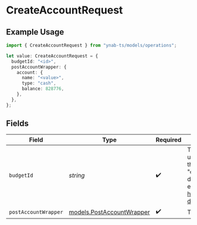 # CreateAccountRequest

## Example Usage

```typescript
import { CreateAccountRequest } from "ynab-ts/models/operations";

let value: CreateAccountRequest = {
  budgetId: "<id>",
  postAccountWrapper: {
    account: {
      name: "<value>",
      type: "cash",
      balance: 828776,
    },
  },
};
```

## Fields

| Field                                                                                                                                                                                            | Type                                                                                                                                                                                             | Required                                                                                                                                                                                         | Description                                                                                                                                                                                      |
| ------------------------------------------------------------------------------------------------------------------------------------------------------------------------------------------------ | ------------------------------------------------------------------------------------------------------------------------------------------------------------------------------------------------ | ------------------------------------------------------------------------------------------------------------------------------------------------------------------------------------------------ | ------------------------------------------------------------------------------------------------------------------------------------------------------------------------------------------------ |
| `budgetId`                                                                                                                                                                                       | *string*                                                                                                                                                                                         | :heavy_check_mark:                                                                                                                                                                               | The id of the budget ("last-used" can be used to specify the last used budget and "default" can be used if default budget selection is enabled (see: https://api.ynab.com/#oauth-default-budget) |
| `postAccountWrapper`                                                                                                                                                                             | [models.PostAccountWrapper](../../models/postaccountwrapper.md)                                                                                                                                  | :heavy_check_mark:                                                                                                                                                                               | The account to create.                                                                                                                                                                           |